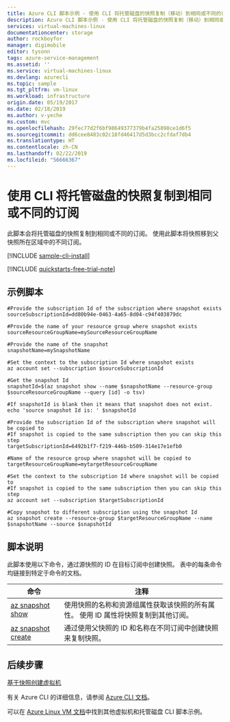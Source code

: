 ```yaml
---
title: Azure CLI 脚本示例 - 使用 CLI 将托管磁盘的快照复制（移动）到相同或不同的订阅 | Azure
description: Azure CLI 脚本示例 - 使用 CLI 将托管磁盘的快照复制（移动）到相同或不同的订阅
services: virtual-machines-linux
documentationcenter: storage
author: rockboyfor
manager: digimobile
editor: tysonn
tags: azure-service-management
ms.assetid: ''
ms.service: virtual-machines-linux
ms.devlang: azurecli
ms.topic: sample
ms.tgt_pltfrm: vm-linux
ms.workload: infrastructure
origin.date: 05/19/2017
ms.date: 02/18/2019
ms.author: v-yeche
ms.custom: mvc
ms.openlocfilehash: 29fec77d2f6bf98649377379b4fa25898ce1d6f5
ms.sourcegitcommit: dd6cee8483c02c18fd46417d5d3bcc2cfdaf7db4
ms.translationtype: HT
ms.contentlocale: zh-CN
ms.lasthandoff: 02/22/2019
ms.locfileid: "56666367"
---
```

# <a name="copy-snapshot-of-a-managed-disk-to-same-or-different-subscription-with-cli"></a>使用 CLI 将托管磁盘的快照复制到相同或不同的订阅

此脚本会将托管磁盘的快照复制到相同或不同的订阅。 使用此脚本将快照移到父快照所在区域中的不同订阅。

[!INCLUDE [sample-cli-install](../../../includes/sample-cli-install.md)]

[!INCLUDE [quickstarts-free-trial-note](../../../includes/quickstarts-free-trial-note.md)]

## <a name="sample-script"></a>示例脚本

```azurecli
#Provide the subscription Id of the subscription where snapshot exists
sourceSubscriptionId=dd80b94e-0463-4a65-8d04-c94f403879dc

#Provide the name of your resource group where snapshot exists
sourceResourceGroupName=mySourceResourceGroupName

#Provide the name of the snapshot
snapshotName=mySnapshotName

#Set the context to the subscription Id where snapshot exists
az account set --subscription $sourceSubscriptionId

#Get the snapshot Id 
snapshotId=$(az snapshot show --name $snapshotName --resource-group $sourceResourceGroupName --query [id] -o tsv)

#If snapshotId is blank then it means that snapshot does not exist.
echo 'source snapshot Id is: ' $snapshotId

#Provide the subscription Id of the subscription where snapshot will be copied to
#If snapshot is copied to the same subscription then you can skip this step
targetSubscriptionId=6492b1f7-f219-446b-b509-314e17e1efb0

#Name of the resource group where snapshot will be copied to
targetResourceGroupName=mytargetResourceGroupName

#Set the context to the subscription Id where snapshot will be copied to
#If snapshot is copied to the same subscription then you can skip this step
az account set --subscription $targetSubscriptionId

#Copy snapshot to different subscription using the snapshot Id
az snapshot create --resource-group $targetResourceGroupName --name $snapshotName --source $snapshotId

```

## <a name="script-explanation"></a>脚本说明

此脚本使用以下命令，通过源快照的 ID 在目标订阅中创建快照。 表中的每条命令均链接到特定于命令的文档。

| 命令 | 注释 |
|---|---|
| [az snapshot show](https://docs.azure.cn/zh-cn/cli/snapshot?view=azure-cli-latest#az-snapshot-show) | 使用快照的名称和资源组属性获取该快照的所有属性。 使用 ID 属性将快照复制到其他订阅。  |
| [az snapshot create](https://docs.azure.cn/zh-cn/cli/snapshot?view=azure-cli-latest#az-snapshot-create) | 通过使用父快照的 ID 和名称在不同订阅中创建快照来复制快照。  |

## <a name="next-steps"></a>后续步骤

[基于快照创建虚拟机](./virtual-machines-linux-cli-sample-create-vm-from-snapshot.md)

有关 Azure CLI 的详细信息，请参阅 [Azure CLI 文档](https://docs.azure.cn/zh-cn/cli/index?view=azure-cli-latest)。

可以在 [Azure Linux VM 文档](../linux/cli-samples.md?toc=%2fvirtual-machines%2flinux%2ftoc.json)中找到其他虚拟机和托管磁盘 CLI 脚本示例。

<!--Update_Description: update meta properties, update link -->